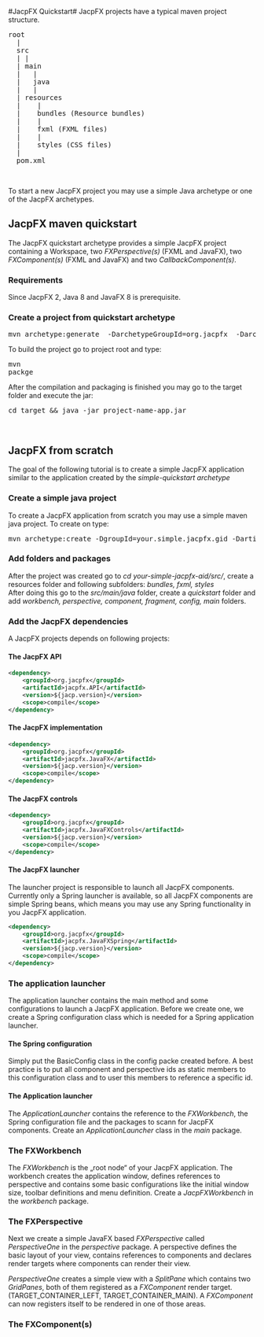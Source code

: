
#JacpFX Quickstart#
JacpFX projects have a typical maven project structure.
<pre>
root
  |
  src
  | |
  | main
  |   |
  |	  java
  |	  |
  |	resources
  |	   |
  |    bundles (Resource bundles)
  |	   |
  |	   fxml (FXML files)
  |	   |
  |	   styles (CSS files)
  |
  pom.xml  
</pre>  
<br/>

To start a new JacpFX project you may use a simple Java archetype or one of the JacpFX archetypes.

## JacpFX maven quickstart ##
The JacpFX quickstart archetype provides a simple JacpFX project containing a Workspace, two <i>FXPerspective(s)</i> (FXML and JavaFX), two <i>FXComponent(s)</i> (FXML and JavaFX) and two <i>CallbackComponent(s)</i>.

### Requirements ###
Since JacpFX 2, Java 8 and JavaFX 8 is prerequisite.

### Create a project from quickstart archetype ###
<pre>mvn archetype:generate  -DarchetypeGroupId=org.jacpfx  -DarchetypeArtifactId=JacpFX-simple-quickstart  -DarchetypeVersion=2.0-RC4</pre>


To build the project go to project root and type: <pre>mvn packge</pre> 

After the compilation and packaging is finished you may go to the target folder and execute the jar: 
<pre>cd target && java -jar project-name-app.jar</pre>

<br/>

## JacpFX from scratch ##
The  goal of the following tutorial is to create a simple JacpFX application similar to the application created by the <i>simple-quickstart archetype</i>

### Create a simple java project ###
To create a JacpFX application from scratch you may use a simple maven java project. To create on type:
<pre>mvn archetype:create -DgroupId=your.simple.jacpfx.gid -DartifactId=your-simple-jacpfx-aid -DarchetypeArtifactId=men-archetype-quickstart</pre>

### Add folders and packages ###
After the project was created go to <i>cd your-simple-jacpfx-aid/src/</i>, create a resources folder and following subfolders: <i>bundles, fxml, styles</i>
<br/>
After doing this go to the <i>src/main/java</i> folder, create a <i>quickstart</i> folder and add <i>workbench, perspective, component, fragment, config, main</i> folders.

### Add the JacpFX dependencies ###
A JacpFX projects depends on following projects:

#### The JacpFX API ####
```xml
<dependency>
    <groupId>org.jacpfx</groupId>
    <artifactId>jacpfx.API</artifactId>
    <version>${jacp.version}</version>
    <scope>compile</scope>
</dependency>
```
#### The JacpFX implementation ####
```xml
<dependency>
    <groupId>org.jacpfx</groupId>
    <artifactId>jacpfx.JavaFX</artifactId>
    <version>${jacp.version}</version>
    <scope>compile</scope>
</dependency>
```
#### The JacpFX controls ####
```xml
<dependency>
    <groupId>org.jacpfx</groupId>
    <artifactId>jacpfx.JavaFXControls</artifactId>
    <version>${jacp.version}</version>
    <scope>compile</scope>
</dependency>
```
#### The JacpFX launcher ####
The launcher project is responsible to launch all JacpFX components. Currently only a Spring launcher is available, so all JacpFX components are simple Spring beans, which means you may use any Spring functionality in you JacpFX application.

```xml
<dependency>
    <groupId>org.jacpfx</groupId>
    <artifactId>jacpfx.JavaFXSpring</artifactId>
    <version>${jacp.version}</version>
    <scope>compile</scope>
</dependency>
```
### The application launcher ###
The application launcher contains the main method and some configurations to launch a JacpFX application. Before we create one, we create a Spring configuration class which is needed for a Spring application launcher.

#### The Spring configuration ####
<script src="https://gist.github.com/amoAHCP/191727abc7841fc1b2bc.js"></script>

Simply put the BasicConfig class in the config packe created before. A best practice is to put all component and perspective ids as static members to this configuration class and to user this members to reference a specific id.
<br/>
#### The Application launcher ###
The <i>ApplicationLauncher</i> contains the reference to the <i>FXWorkbench</i>, the Spring configuration file and the packages to scann for JacpFX components. Create an <i>ApplicationLauncher</i> class in the <i>main</i> package.
<script src="https://gist.github.com/amoAHCP/85644f5c0aecb9f026e4.js"></script>

### The FXWorkbench ###
The <i>FXWorkbench</i> is the „root node“ of your JacpFX application. The workbench creates the application window, defines references to perspective and contains some basic configurations like the initial window size, toolbar definitions and menu definition. Create a <i>JacpFXWorkbench</i> in the <i>workbench</i> package.
<script src="https://gist.github.com/amoAHCP/3623a326e8ff049f9700.js"></script>

### The FXPerspective ###
Next we create a simple JavaFX based <i>FXPerspective</i> called  <i>PerspectiveOne</i> in the <i>perspective</i> package. A perspective defines the basic layout of your view, contains references to components and declares render targets where components can render their view.
<script src="https://gist.github.com/amoAHCP/018cf84d24baee12a4ea.js"></script>
<i>PerspectiveOne</i> creates a simple view with a <i>SplitPane</i> which contains two <i>GridPanes</i>, both of them registered as a <i>FXComponent</i> render target.(TARGET_CONTAINER_LEFT, TARGET_CONTAINER_MAIN). A <i>FXComponent</i> can now registers itself to be rendered in one of those areas.

### The FXComponent(s) ###

